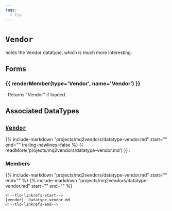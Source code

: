 ```yaml
---
tags:
  - tlo
---
```

# `Vendor`

<!--tlo-desc-start-->
holds the Vendor datatype, which is much more interesting.
<!--tlo-desc-end-->

## Forms
<!--tlo-forms-start-->
### {{ renderMember(type='Vendor', name='Vendor') }}

:   Returns "Vendor" if loaded.

<!--tlo-forms-end-->

## Associated DataTypes
<!--tlo-datatypes-start-->
## [`Vendor`](datatype-vendor.md)
{% include-markdown "projects/mq2vendors/datatype-vendor.md" start="<!--dt-desc-start-->" end="<!--dt-desc-end-->" trailing-newlines=false %} {{ readMore('projects/mq2vendors/datatype-vendor.md') }}
:    <h3>Members</h3>
    {% include-markdown "projects/mq2vendors/datatype-vendor.md" start="<!--dt-members-start-->" end="<!--dt-members-end-->" %}
    {% include-markdown "projects/mq2vendors/datatype-vendor.md" start="<!--dt-linkrefs-start-->" end="<!--dt-linkrefs-end-->" %}
    <!--tlo-datatypes-end-->

    <!--tlo-linkrefs-start-->
    [vendor]: datatype-vendor.md
    <!--tlo-linkrefs-end-->